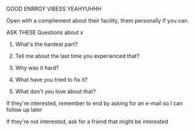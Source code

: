 GOOD ENRRGY VIBESS YEAHYUHHH

Open with a compliement about their facility, them personally if you can.

ASK THESE Questions about *x*

1. What's the hardest part?

2. Tell me about the last time you experienced that?

3. Why was it hard?

4. What have you tried to fix it?

5. What don't you love about that?

If they're interested, remember to end by asking for an e-mail so I can follow up later

If they're not interested, ask for a friend that might be interested

